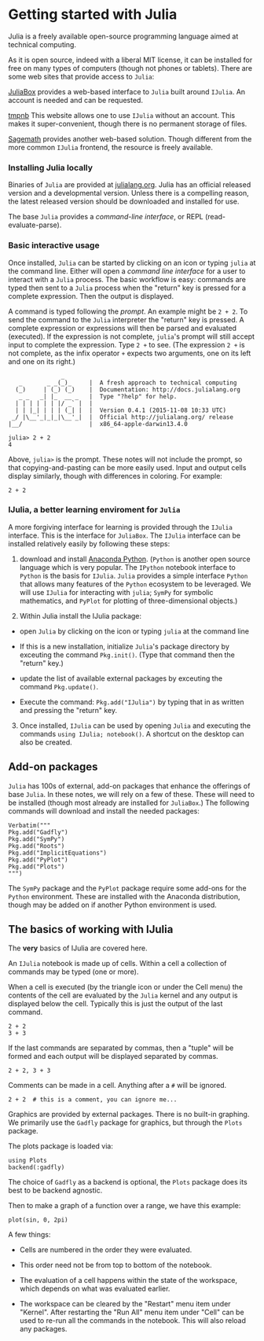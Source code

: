 # Getting started with Julia

Julia is a freely available open-source programming language aimed at technical computing.

As it is open source, indeed with a liberal MIT license, it can be
installed for free on many types of computers (though not phones or
tablets). There are some web sites that provide access to `Julia`:

[JuliaBox](www.juliabox.org) provides a web-based interface to `Julia`
built around `IJulia`. An account is needed and can be requested.

[tmpnb](tmpnb.org) This website allows one to use `IJulia` without an account. This makes it super-convenient, though there is no permanent storage of files.

[Sagemath](www.Sagemath.org) provides another web-based solution.
Though different from the more common `IJulia` frontend, the resource is freely available.



### Installing Julia locally

Binaries of `Julia` are provided at
[julialang.org](http://julialang.org/downloads/). Julia has an
official released version and a developmental version. Unless there is
a compelling reason, the latest released version should be downloaded
and installed for use.

The base `Julia` provides a *command-line interface*, or REPL
(read-evaluate-parse).

### Basic interactive usage

Once installed, `Julia` can be started by clicking on an icon or
typing `julia` at the command line. Either will open a *command line
interface* for a user to interact with a `Julia` process. The basic
workflow is easy: commands are typed then sent to a `Julia` process
when the "return" key is pressed for a complete expression. Then the
output is displayed.


A command is typed following the *prompt*. An example might be `2 + 2`. To send the command to the `Julia` interpreter the "return" key is pressed. A complete expression or expressions will then be parsed and evaluated (executed). If the expression is not complete, `julia`'s prompt will still accept input to complete the expression. Type `2 +` to see. (The expression `2 +` is not complete, as the infix operator `+` expects two arguments, one on its left and one on its right.)

```verbatim
               _
   _       _ _(_)_     |  A fresh approach to technical computing
  (_)     | (_) (_)    |  Documentation: http://docs.julialang.org
   _ _   _| |_  __ _   |  Type "?help" for help.
  | | | | | | |/ _` |  |
  | | |_| | | | (_| |  |  Version 0.4.1 (2015-11-08 10:33 UTC)
 _/ |\__'_|_|_|\__'_|  |  Official http://julialang.org/ release
|__/                   |  x86_64-apple-darwin13.4.0

julia> 2 + 2
4
```


Above, `julia>` is the prompt.  These notes will not include the
prompt, so that copying-and-pasting can be more easily used. Input and
output cells display similarly, though with differences in
coloring. For example:

```
2 + 2
```

### IJulia, a better learning enviroment for `Julia`

A more forgiving interface for learning is provided through the
`IJulia` interface. This is the interface for `JuliaBox`. The `IJulia`
interface can be installed relatively easily by following these steps:

1) download and install
  [Anaconda Python](https://store.continuum.io/cshop/anaconda/). (`Python`
  is another open source language which is very popular. The `IPython`
  notebook interface to `Python` is the basis for `IJulia`. `Julia`
  provides a simple interface `Python` that allows many features of
  the `Python` ecosystem to be leveraged. We will use `IJulia` for
  interacting with `julia`; `SymPy` for symbolic mathematics, and
  `PyPlot` for plotting of three-dimensional objects.)

2) Within Julia install the IJulia package:

- open `Julia` by clicking on the icon or typing `julia` at the
  command line

- If this is a new installation, initialize `Julia`'s package
  directory by exceuting the command `Pkg.init()`. (Type that command
  then the "return" key.)

- update the list of available external packages by exceuting the
  command `Pkg.update()`.

- Execute the command: `Pkg.add("IJulia")` by typing that in as
  written and pressing the "return" key.


3) Once installed, `IJulia` can be used by opening `Julia` and
  executing the commands `using IJulia; notebook()`. A shortcut on
  the desktop can also be created.

## Add-on packages

`Julia` has 100s of external, add-on packages that enhance the
offerings of base `Julia`. In these notes, we will rely on a
few of these. These will need to be installed (though most already are
installed for `JuliaBox`.) The following commands will download and install the needed packages:

```
Verbatim("""
Pkg.add("Gadfly")
Pkg.add("SymPy")
Pkg.add("Roots")
Pkg.add("ImplicitEquations")
Pkg.add("PyPlot")
Pkg.add("Plots")
""")
```

The `SymPy` package and the `PyPlot` package require some add-ons for the `Python` environment. These are installed with the Anaconda distribution, though may be added on if another Python environment is used.

## The basics of working with IJulia

The **very** basics of IJulia are covered here.

An `IJulia` notebook is made up of cells. Within a cell a collection of commands may be typed (one or more).

When a cell is executed (by the triangle icon or under the Cell menu) the contents of the cell are evaluated by the `Julia` kernel and any output is displayed below the cell. Typically this is just the output of the last command.

```
2 + 2
3 + 3
```


If the last commands are separated by commas, then a "tuple" will be formed and each output will be displayed separated by commas.

```
2 + 2, 3 + 3
```

Comments can be made in a cell. Anything after a `#` will be ignored.

```
2 + 2  # this is a comment, you can ignore me...
```

Graphics are provided by external packages. There is no built-in
graphing. We primarily use the `Gadfly` package for graphics, but through the `Plots` package.

The plots package is loaded via:

```
using Plots
backend(:gadfly)
```

The choice of `Gadfly` as a backend is optional, the `Plots` package does its best to be backend agnostic.

Then to make a graph of a function over a range, we have this example:

```
plot(sin, 0, 2pi)
```

A few things:

* Cells are numbered in the order they were evaluated.

* This order need not be from top to bottom of the notebook.

* The evaluation of a cell happens within the state of the workspace, which depends on what was evaluated earlier.

* The workspace can be cleared by the "Restart" menu item under
  "Kernel". After restarting the "Run All" menu item under "Cell" can
  be used to re-run all the commands in the notebook. This will also
  reload any packages.
